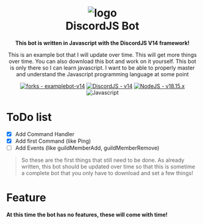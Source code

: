 <h1 align="center">
  <img alt="logo" src="https://uploads.vapee.dev/JolA8/wOfelEmE96.png/raw"><br/>
  DiscordJS Bot
</h1>

<p align="center"><b>This bot is written in Javascript with the DiscordJS V14 framework!</b></p>

<p align="center">This is an example bot that I will update over time. This will get more things over time. You can also download this bot and work on it yourself. This bot is only there so I can learn javascript. I want to be able to properly master and understand the Javascript programming language at some point</p>

<p align="center">
    <a href="https://github.com/xd-vape/examplebot-v14"><img src="https://img.shields.io/github/forks/xd-vape/examplebot-v14?style=for-the-badge" alt="forks - examplebot-v14"></a>
    <a href="https://discord.js.org/"><img src="https://img.shields.io/badge/DiscordJS-v14-7289da?style=for-the-badge&logo=discord" alt="DiscordJS - v14"></a>
    <a href="https://nodejs.org/en/download"><img src="https://img.shields.io/badge/NodeJS-v18.15.x-6cc24a?style=for-the-badge&logo=nodedotjs" alt="NodeJS - v18.15.x"></a>
    <a><img src="https://img.shields.io/badge/Javascript-F7DF1E?style=for-the-badge&logo=javascript&logoColor=%23fff" alt="Javascript"></a>
</p>

# ToDo list

- [X] Add Command Handler
- [X] Add first Command (like Ping)  
- [ ] Add Events (like guildMemberAdd, guildMemberRemove)

> So these are the first things that still need to be done. As already written, this bot should be updated over time so that this is sometime a complete bot that you only have to download and set a few things!

# Feature
**At this time the bot has no features, these will come with time!**
